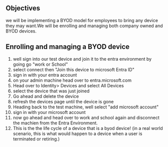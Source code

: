 ## Objectives
we will be implementing a BYOD model for employees to bring any device they may want.We will be enrolling and managing both company owned and BYOD devices.

## Enrolling and managing a BYOD device
1. well sign into our test device and join it to the entra environment by going go "work or School"
2. select connect then "Join this device to microsoft Entra ID"
3. sign in with your entra account
4. on your admin machine head over to entra.microsoft.com
5. Head over to Identity> Devices and select All Devices
6. select the device that was just joined
7. Go ahead and delete the device
8. refresh the devices page until the device is gone
9. Heading back to the test machine, well select "add microsoft account"
10. sign in with your microsoft account
11. now go ahead and head over to work and school again and disconnect the machien from the Entra Environment.
12. This is the the life cycle of a device that is a byod device! (in a real world scenario, this is what would happen to a device when a user is terminated or retiring.)
